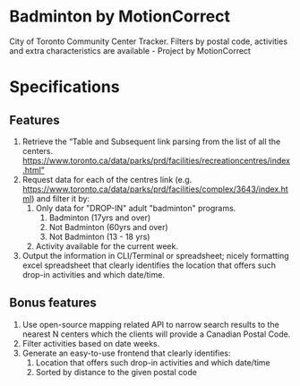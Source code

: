 # Badminton by MotionCorrect
City of Toronto Community Center Tracker. Filters by postal code, activities and extra characteristics are available - Project by MotionCorrect 

# Specifications
## Features
1. Retrieve the “Table and Subsequent link parsing from the list of all the centers. https://www.toronto.ca/data/parks/prd/facilities/recreationcentres/index.html” 
2. Request data for each of the centres link (e.g. https://www.toronto.ca/data/parks/prd/facilities/complex/3643/index.html) and filter it by: 
   1. Only data for "DROP-IN" adult "badminton" programs. 
      1.  Badminton (17yrs and over)
      2. Not Badminton (60yrs and over)
      3. Not Badminton (13 - 18 yrs)
   2. Activity available for the current week. 
3. Output the information in CLI/Terminal or spreadsheet; nicely formatting excel spreadsheet that clearly identifies the location that offers such drop-in activities and which date/time.

## Bonus features
1. Use open-source mapping related API to narrow search results to the nearest N centers which the clients will provide a Canadian Postal Code. 
2. Filter activities based on date weeks.
3. Generate an easy-to-use frontend that clearly identifies:
   1. Location that offers such drop-in activities and which date/time
   2. Sorted by distance to the given postal code

